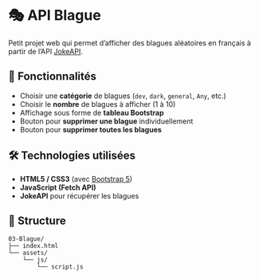 # 🎭 API Blague

Petit projet web qui permet d’afficher des blagues aléatoires en français à partir de l’API [JokeAPI](https://jokeapi.dev).

## 🚀 Fonctionnalités
- Choisir une **catégorie** de blagues (`dev`, `dark`, `general`, `Any`, etc.)  
- Choisir le **nombre** de blagues à afficher (1 à 10)  
- Affichage sous forme de **tableau Bootstrap**  
- Bouton pour **supprimer une blague** individuellement  
- Bouton pour **supprimer toutes les blagues**  

## 🛠️ Technologies utilisées
- **HTML5 / CSS3** (avec [Bootstrap 5](https://getbootstrap.com/))  
- **JavaScript (Fetch API)**  
- **JokeAPI** pour récupérer les blagues  

## 📂 Structure
```text
03-Blague/
├── index.html
└── assets/
    └── js/
        └── script.js
```
